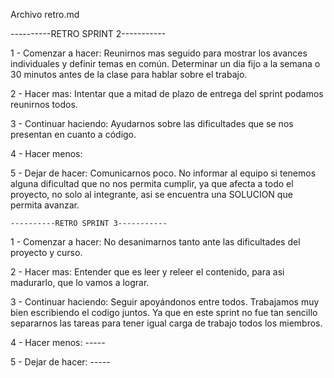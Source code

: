 Archivo retro.md

----------RETRO SPRINT 2-----------

1 - Comenzar a hacer:
    Reunirnos mas seguido para mostrar los avances individuales y definir temas en común.
    Determinar un dia fijo a la semana o 30 minutos antes de la clase para hablar sobre el trabajo.
    
2 - Hacer mas:
    Intentar que a mitad de plazo de entrega del sprint podamos reunirnos todos.

3 - Continuar haciendo:
    Ayudarnos sobre las dificultades que se nos presentan en cuanto a código.

4 - Hacer menos:
    
5 - Dejar de hacer: 
    Comunicarnos poco.
    No informar al equipo si tenemos alguna dificultad que no nos permita cumplir, ya que afecta a todo el proyecto, no solo al integrante, asi se encuentra una SOLUCION que permita avanzar.



    ----------RETRO SPRINT 3-----------

1 - Comenzar a hacer:
    No desanimarnos tanto ante las dificultades del proyecto y curso.
    
2 - Hacer mas:
    Entender que es leer y releer el contenido, para asi madurarlo, que lo vamos a lograr.

3 - Continuar haciendo:
    Seguir apoyándonos entre todos.
    Trabajamos muy bien escribiendo el codigo juntos. Ya que en este sprint no fue tan sencillo separarnos las tareas para tener igual carga de trabajo todos los miembros.

4 - Hacer menos:
    -----
    
5 - Dejar de hacer: 
    -----


